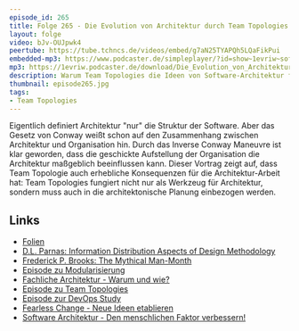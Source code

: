 ```yaml
---
episode_id: 265
title: Folge 265 - Die Evolution von Architektur durch Team Topologies
layout: folge
video: bJv-OUJpwk4
peertube: https://tube.tchncs.de/videos/embed/g7aN25TYAPQh5LQaFikPui
embedded-mp3: https://www.podcaster.de/simpleplayer/?id=show~1evriw~software-architektur-im-stream~pod-5ce8b238aa6248784693d20aed8&v=1748617731
mp3: https://1evriw.podcaster.de/download/Die_Evolution_von_Architektur_durch_Team_Topologies.mp3
description: Warum Team Topologies die Ideen von Software-Architektur fortsetzt.
thumbnail: episode265.jpg
tags:
- Team Topologies
---
```


Eigentlich definiert Architektur "nur" die Struktur der Software. Aber
das Gesetz von Conway weißt schon auf den Zusammenhang zwischen
Architektur und Organisation hin.  Durch das Inverse Conway Maneuvre
ist klar geworden, dass die geschickte Aufstellung der Organisation
die Architektur maßgeblich beeinflussen kann. Dieser Vortrag zeigt
auf, dass Team Topologie auch erhebliche Konsequenzen für die
Architektur-Arbeit hat: Team Topologies fungiert nicht nur als
Werkzeug für Architektur, sondern muss auch in die architektonische
Planung einbezogen werden.

## Links

* [Folien](https://speakerdeck.com/ewolff/the-evolution-of-architecture-through-team-topologies-6373db28-5bcc-49f4-8aff-efa2c24c51a9)
* [D.L. Parnas: Information Distribution Aspects of Design
  Methodology](http://cseweb.ucsd.edu/~wgg/CSE218/Parnas-IFIP71-information-distribution.PDF)
* [Frederick P. Brooks: The Mythical
  Man-Month](https://www.goodreads.com/book/show/13629.The_Mythical_Man_Month)
* [Episode zu
  Modularisierung](https://software-architektur.tv/2020/11/20/folge026.html)
* [Fachliche Architektur - Warum und
  wie?](https://software-architektur.tv/2020/07/02/folge004.html)
* [Episode zu Team
  Topologies](https://software-architektur.tv/2024/04/18/folge213.html)
* [Episode zur DevOps
  Study](https://software-architektur.tv/2020/08/14/folge012.html)
* [Fearless Change - Neue Ideen
  etablieren](https://software-architektur.tv/2024/09/27/episode233.html)
* [Software Architektur - Den menschlichen Faktor verbessern!](https://software-architektur.tv/2024/06/28/episode222.html)
